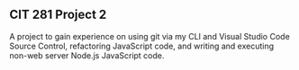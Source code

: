 ## CIT 281 Project 2

 A project to gain experience on using git via my CLI and Visual Studio Code Source Control, refactoring JavaScript code, and writing and executing non-web server Node.js JavaScript code.
